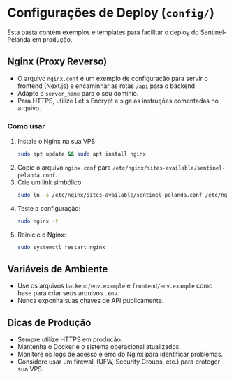# Configurações de Deploy (`config/`)

Esta pasta contém exemplos e templates para facilitar o deploy do Sentinel-Pelanda em produção.

## Nginx (Proxy Reverso)

- O arquivo `nginx.conf` é um exemplo de configuração para servir o frontend (Next.js) e encaminhar as rotas `/api` para o backend.
- Adapte o `server_name` para o seu domínio.
- Para HTTPS, utilize Let's Encrypt e siga as instruções comentadas no arquivo.

### Como usar

1. Instale o Nginx na sua VPS:
   ```bash
   sudo apt update && sudo apt install nginx
   ```
2. Copie o arquivo `nginx.conf` para `/etc/nginx/sites-available/sentinel-pelanda.conf`.
3. Crie um link simbólico:
   ```bash
   sudo ln -s /etc/nginx/sites-available/sentinel-pelanda.conf /etc/nginx/sites-enabled/
   ```
4. Teste a configuração:
   ```bash
   sudo nginx -t
   ```
5. Reinicie o Nginx:
   ```bash
   sudo systemctl restart nginx
   ```

## Variáveis de Ambiente

- Use os arquivos `backend/env.example` e `frontend/env.example` como base para criar seus arquivos `.env`.
- Nunca exponha suas chaves de API publicamente.

## Dicas de Produção

- Sempre utilize HTTPS em produção.
- Mantenha o Docker e o sistema operacional atualizados.
- Monitore os logs de acesso e erro do Nginx para identificar problemas.
- Considere usar um firewall (UFW, Security Groups, etc.) para proteger sua VPS. 